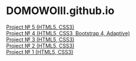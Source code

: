 # DOMOWOIII.github.io
<a href="https://domowoiii.github.io/6.LearnCode/#">Project № 5 (HTML5, CSS3)</a><br>
<a href="https://domowoiii.github.io/4.Tinyone/">Project № 4 (HTML5, CSS3, Bootstrap 4, Adaptive)</a><br>
<a href="https://domowoiii.github.io/3.%20Nice%20to%20meet%20you/">Project № 3 (HTML5, CSS3)</a><br>
<a href="https://domowoiii.github.io/2.%20Mongo/">Project № 2 (HTML5, CSS3)</a><br>
<a href="https://domowoiii.github.io/1.%20First%20page/#">Project № 1 (HTML5, CSS3)</a>

